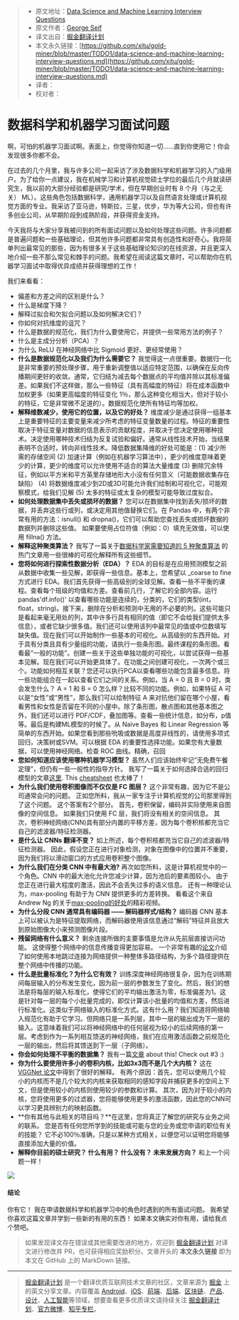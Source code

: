 > * 原文地址：[Data Science and Machine Learning Interview Questions](https://towardsdatascience.com/data-science-and-machine-learning-interview-questions-3f6207cf040b)
> * 原文作者：[George Seif](https://towardsdatascience.com/@george.seif94?source=post_header_lockup)
> * 译文出自：[掘金翻译计划](https://github.com/xitu/gold-miner)
> * 本文永久链接：[https://github.com/xitu/gold-miner/blob/master/TODO1/data-science-and-machine-learning-interview-questions.md](https://github.com/xitu/gold-miner/blob/master/TODO1/data-science-and-machine-learning-interview-questions.md)
> * 译者：
> * 校对者：

# 数据科学和机器学习面试问题

啊，可怕的机器学习面试啊。表面上，你觉得你知道一切......直到你使用它！你会发现很多你都不会。

在过去的几个月里，我与许多公司一起采访了涉及数据科学和机器学习的入门级用户。为了给你一点建议，我在机械学习和计算机视觉硕士学位的最后几个月就读研究生，我以前的大部分经验都是研究/学术，但在早期创业时有 8 个月（与之无关） ML）。这些角色包括数据科学，通用机器学习以及自然语言处理或计算机视觉方面的专业。我采访了亚马逊，特斯拉，三星，优步，华为等大公司，但也有许多创业公司，从早期阶段到成熟阶段，并获得资金支持。

今天我将与大家分享我被问到的所有面试问题以及如何处理这些问题。许多问题都是普遍问题和一些基础理论，但其他许多问题都非常具有创造性和好奇心。我将简单列出最常见的那些，因为有很多关于这些基础理论知识的在线资源，并且更深入地介绍一些不那么常见和棘手的问题。我希望在阅读这篇文章时，可以帮助你在机器学习面试中取得优异成绩并获得理想的工作！

我们来看看：

*   偏差和方差之间的区别是什么？
*   什么是梯度下降？
*   解释过拟合和欠拟合问题以及如何解决它们？
*   你如何对抗维度的诅咒？
*   什么是数据的规范化，我们为什么要使用它，并提供一些常用方法的例子？
*   什么是主成分分析（PCA）？
*   为什么 ReLU 在神经网络中比 Sigmoid 更好、更经常使用？
*   **什么是数据规范化以及我们为什么需要它？** 我觉得这一点很重要。数据归一化是非常重要的预处理步骤，用于重新调整值以适应特定范围，以确保在反向传播期间更好的收敛。通常，它归结为减去每个数据点的平均值并除以其标准偏差。如果我们不这样做，那么一些特征（具有高幅度的特征）将在成本函数中加权更多（如果更高幅度的特征变化 1％，那么这种变化相当大，但对于较小的特征，它是非常微不足道的）。数据规范化使所有特征均等加权。
*   **解释维数减少，使用它的位置，以及它的好处？** 维度减少是通过获得一组基本上是重要特征的主要变量来减少所考虑的特征变量数量的过程。特征的重要性取决于特征变量对数据的信息表示的贡献程度，并取决于您决定使用哪种技术。决定使用哪种技术归结为反复试验和偏好。通常从线性技术开始，当结果表明不合适时，转向非线性技术。降低数据集降维的好处可能是：(1) 减少所需的存储空间 (2) 加速计算（例如在机器学习算法中），更少的维度意味着更少的计算，更少的维度可以允许使用不适合的算法大量维度 (3) 删除冗余特征，例如以平方米和平方英里存储地形大小没有任何意义（可能数据收集存在缺陷） (4) 将数据维度减少到2D或3D可能允许我们绘制和可视化它，可能观察模式，给我们见解 (5) 太多的特征或太复杂的模型可能导致过度拟合。
*   **如何处理数据集中丢失或损坏的数据？** 您可以在数据集中找到丢失/损坏的数据，并丢弃这些行或列，或决定用其他值替换它们。在 Pandas 中，有两个非常有用的方法：isnull() 和 dropna()，它们可以帮助您查找丢失或损坏数据的数据列并删除这些值。 如果要使用占位符值（例如：0）填充无效值，可以使用 fillna() 方法。
*   **解释这种聚类算法？** 我写了一篇关于[数据科学家需要知道的 5 种聚类算法](https://towardsdatascience.com/the-5-clustering-algorithms-data-scientists-need-to-know-a36d136ef68) 的热门文章用一些很棒的可视化解释所有这些细节。
*   **您将如何进行探索性数据分析（EDA）？** EDA 的目标是在应用预测模型之前从数据中收集一些见解，即获得一些信息。基本上，您希望以 _coarse to fine 方式进行 EDA。我们首先获得一些高级别的全球见解。查看一些不平衡的课程。查看每个班级的均值和方差。查看前几行，了解它的全部内容。运行 pandas'df.info()' 以查看哪些功能是连续的，分类的，它们的类型(int，float，string)。接下来，删除在分析和预测中无用的不必要的列。这些可能只是看起来毫无用处的列，其中许多行具有相同的值（即它不会给我们提供太多信息），或者它缺少很多值。我们还可以使用该列中最常见的值或中位数填写缺失值。现在我们可以开始制作一些基本的可视化。从高级别的东西开始。对于具有分类且具有少量组的功能，请执行一些条形图。最终课程的条形图。看看最“一般的功能”。创建一些关于这些单独功能的可视化，以尝试获得一些基本见解。现在我们可以开始更具体了。在功能之间创建可视化，一次两个或三个。功能如何相互关联？您还可以执行PCA以查看哪些功能包含最多信息。将一些功能组合在一起以查看它们之间的关系。例如，当 A = 0 且 B = 0 时，类会发生什么？ A = 1 和 B = 0 怎么样？比较不同的功能。例如，如果特征 A 可以是“女性”或“男性”，那么我们可以绘制特征 A 来对抗他们留在哪个小屋，看看男性和女性是否留在不同的小屋中。除了条形图，散点图和其他基本图之外，我们还可以进行 PDF/CDF，叠加图等。查看一些统计信息，如分布，p值等。最后是构建ML模型的时候了。从 Naive Bayes 和 Linear Regression 等简单的东西开始。如果您看到那些吮吸或数据是高度非线性的，请使用多项式回归，决策树或SVM。可以根据 EDA 的重要性选择功能。如果您有大量数据，可以使用神经网络。检查 ROC 曲线。精确，召回
*   **您如何知道应该使用哪种机器学习模型？** 虽然人们应该始终牢记“无免费午餐定理”，但仍有一些一般性的指导方针。 我写了一篇关于如何选择合适的回归模型的文章[这里](https://towardsdatascience.com/selecting-the-best-machine-learning-algorithm-for-your-regression-problem-20c330bad4ef). This [cheatsheet](https://www.google.com/search?tbs=simg:CAESqQIJvnrCwg_15JjManQILEKjU2AQaBAgUCAoMCxCwjKcIGmIKYAgDEijqAvQH8wfpB_1AH_1hL1B_1YH6QKOE6soyT-TJ9A0qCipKKoo0TS0NL0-GjA_15sJ-3A24wpvrDVRc8bM3x0nrW3Ctn6tFeYFLpV7ldtVRVDHO-s-8FnDFrpLKzC8gBAwLEI6u_1ggaCgoICAESBOmAAdwMCxCd7cEJGogBChsKCGRvY3VtZW502qWI9gMLCgkvbS8wMTVidjMKGAoGbnVtYmVy2qWI9gMKCggvbS8wNWZ3YgoXCgVtdXNpY9qliPYDCgoIL20vMDRybGYKGwoIcGFyYWxsZWzapYj2AwsKCS9tLzAzMHpmbgoZCgdwYXR0ZXJu2qWI9gMKCggvbS8waHdreQw&q=choose+ml+algorithm&tbm=isch&sa=X&ved=0ahUKEwi-js_8nNbaAhWB5YMKHUTLCEMQsw4INg&biw=1855&bih=990#imgrc=vnrCwg_5JjNUcM:) 也太棒了！
*   **为什么我们使用卷积图像而不仅仅是 FC 图层？** 这个非常有趣，因为它不是公司通常会问的问题。 正如您所料，我从一家专注于计算机视觉的公司那里得到了这个问题。 这个答案有2个部分。 首先，卷积保留，编码并实际使用来自图像的空间信息。 如果我们只使用 FC 层，我们将没有相关的空间信息。 其次，卷积神经网络(CNN)具有部分内置的平移方差，因为每个卷积核都充当它自己的滤波器/特征检测器。
*   **是什么让 CNNs 翻译不变？** 如上所述，每个卷积核都充当它自己的滤波器/特征检测器。 因此，假设您正在进行对象检测，对象在图像中的位置并不重要，因为我们将以滑动窗口的方式应用卷积整个图像。
*   **为什么我们在分类 CNN 中有最大池?** 再次如您所料，这是计算机视觉中的一个角色。CNN 中的最大池化允许您减少计算，因为池后的要素图较小。 由于您正在进行最大程度的激活，因此不会丢失过多的语义信息。 还有一种理论认为，max-pooling 有助于为 CNN 提供更多的方差转换。 看看这个来自 Andrew Ng 的关于[max-pooling的好处](https://www.coursera.org/learn/convolutional-neural-networks/lecture/hELHk/pooling-layers)的精彩视频。
*   **为什么分段 CNN 通常具有编码器 —— 解码器样式/结构？** 编码器 CNN 基本上可以被认为是特征提取网络，而解码器使用该信息通过“解码”特征并且放大到原始图像大小来预测图像片段。
*   **残留网络有什么意义？** 剩余连接所做的主要事情是允许从先前层直接访问功能。 这使得整个网络中的信息传播变得更加容易。 一个非常有趣的[论文](https://arxiv.org/abs/1605.06431)介绍了如何使用本地跳过连接为网络提供一种整体多路径结构，为多个路径提供在整个网络中传播的功能。
*   **什么是批量标准化？为什么它有效？** 训练深度神经网络很复杂，因为在训练期间每层输入的分布发生变化，因为前一层的参数发生了变化。然后，我们的想法是将每层的输入标准化，使得它们的平均输出激活为零，标准偏差为1。这是针对每一层的每个小批量完成的，即仅计算该小批量的均值和方差，然后进行标准化。这类似于网络输入的标准化方式。这有什么用？我们知道将网络输入规范化有助于它学习。但网络只是一系列层，其中一层的输出成为下一层的输入。这意味着我们可以将神经网络中的任何层视为较小的后续网络的第一层。考虑到作为一系列相互馈送的神经网络，我们在应用激活函数之前规范化一层的输出，然后将其馈送到下一层（子网络）。
*   **你会如何处理不平衡的数据集？** 我有一篇[文章](https://towardsdatascience.com/7-practical-deep-learning-tips-97a9f514100e) about this! Check out #3 :)
*   **你为什么要使用许多小的卷积内核，比如3x3而不是几个大内核？** 这在 [VGGNet 论文](https://arxiv.org/pdf/1409.1556.pdf)中得到了很好的解释。 有两个原因：首先，您可以使用几个较小的内核而不是几个较大的内核来获取相同的感知字段并捕获更多的空间上下文，但是使用较小的内核则使用较少的参数和计算。 其次，因为对于较小的内核，您将使用更多的过滤器，您将能够使用更多的激活函数，因此您的CNN可以学习更具辨别力的映射函数。
*   **你有其他与此相关的项目吗？**在这里，您将真正了解您的研究与业务之间的联系。 您是否有任何您所学到的技能或可能与您的业务或您申请的职位有关的技能？ 它不必100％准确，只是以某种方式相关，以便您可以证明您将能够直接添加大量的价值。
*   **解释你目前的硕士研究？ 什么有用？ 什么没有？ 未来发展方向？** 和上一个问题一样！

![](https://cdn-images-1.medium.com/max/800/1*9gyga7q3TWYQ1oiZigeTCA.jpeg)

#### 结论

你有它！ 我在申请数据科学和机器学习中的角色时遇到的所有面试问题。 我希望你喜欢这篇文章并学到一些新的有用的东西！ 如果本文确实对你有用，请给我点个赞吧。

> 如果发现译文存在错误或其他需要改进的地方，欢迎到 [掘金翻译计划](https://github.com/xitu/gold-miner) 对译文进行修改并 PR，也可获得相应奖励积分。文章开头的 **本文永久链接** 即为本文在 GitHub 上的 MarkDown 链接。


---

> [掘金翻译计划](https://github.com/xitu/gold-miner) 是一个翻译优质互联网技术文章的社区，文章来源为 [掘金](https://juejin.im) 上的英文分享文章。内容覆盖 [Android](https://github.com/xitu/gold-miner#android)、[iOS](https://github.com/xitu/gold-miner#ios)、[前端](https://github.com/xitu/gold-miner#前端)、[后端](https://github.com/xitu/gold-miner#后端)、[区块链](https://github.com/xitu/gold-miner#区块链)、[产品](https://github.com/xitu/gold-miner#产品)、[设计](https://github.com/xitu/gold-miner#设计)、[人工智能](https://github.com/xitu/gold-miner#人工智能)等领域，想要查看更多优质译文请持续关注 [掘金翻译计划](https://github.com/xitu/gold-miner)、[官方微博](http://weibo.com/juejinfanyi)、[知乎专栏](https://zhuanlan.zhihu.com/juejinfanyi)。

